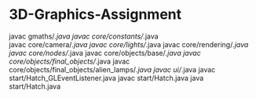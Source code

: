 # 3D-Graphics-Assignment
javac gmaths/*.java
javac core/constants/*.java                                          
javac core/camera/*.java
javac core/lights/*.java
javac core/rendering/*.java
javac core/nodes/*.java
javac core/objects/base/*.java
javac core/objects/final_objects/*.java
javac core/objects/final_objects/alien_lamps/*.java
javac ui/*.java
javac start/Hatch_GLEventListener.java
javac start/Hatch.java
java start/Hatch.java